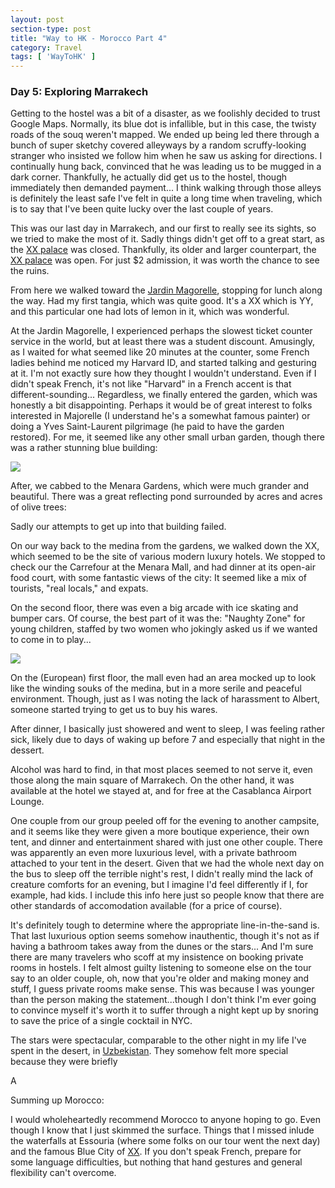 ```yaml
---
layout: post
section-type: post
title: "Way to HK - Morocco Part 4"
category: Travel
tags: [ 'WayToHK' ]
---
```


### Day 5: Exploring Marrakech

Getting to the hostel was a bit of a disaster, as we foolishly decided to trust
Google Maps. Normally, its blue dot is infallible, but in this case, the twisty
roads of the souq weren't mapped. We ended up being led there through a bunch 
of super sketchy covered alleyways by a random scruffy-looking stranger who insisted
we follow him when he saw us asking for directions. I continually 
hung back, convinced that he was leading us to be mugged in a dark corner.
Thankfully, he actually did get us to the hostel, though immediately then 
demanded payment... I think walking through those alleys is definitely the least
safe I've felt in quite a long time when traveling, which is to say that 
I've been quite lucky over the last couple of years.

This was our last day in Marrakech, and our first to really see its sights, so 
we tried to make the most of it. Sadly things didn't get off to a great start, 
as the [XX palace](XX) was closed. Thankfully, its older and larger counterpart,
the [XX palace](XX) was open. For just $2 admission, it was worth the chance
to see the ruins.

From here we walked toward the [Jardin Magorelle](XX), stopping for lunch
along the way. Had my first tangia, which was quite good. It's a XX which is YY,
and this particular one had lots of lemon in it, which was wonderful. 

At the Jardin Magorelle, I experienced perhaps the slowest ticket counter service
in the world, but at least there was a student discount. Amusingly, as I waited 
for what seemed like 20 minutes at the counter, some French ladies behind
me noticed my Harvard ID, and started talking and gesturing at it. I'm not
exactly sure how they thought I wouldn't understand. Even if I didn't speak
French, it's not like "Harvard" in a French accent is that different-sounding...
Regardless, we finally entered the garden, which was honestly a bit disappointing.
Perhaps it would be of great interest to folks interested in Majorelle (I understand
he's a somewhat famous painter) or doing a Yves Saint-Laurent pilgrimage (he paid to
have the garden restored). For me, it seemed like any other small urban garden,
though there was a rather stunning blue building:

![](XX)

After, we cabbed to the Menara Gardens, which were much grander and beautiful.
There was a great reflecting pond surrounded by acres and acres of olive trees:

Sadly our attempts to get up into that building failed.

On our way back to the medina from the gardens, we walked down the XX, which 
seemed to be the site of various modern luxury hotels. We stopped to check our
the Carrefour at the Menara Mall, and had dinner at its open-air food court, with
some fantastic views of the city: It seemed like a mix of tourists, "real locals,"
and expats.

On the second floor, there was even a big arcade with ice skating and bumper cars.
Of course, the best part of it was the: "Naughty Zone" for young children, staffed
by two women who jokingly asked us if we wanted to come in to play...

![](XX)

On the (European) first floor, the mall even had an area mocked up to look like the 
winding souks of the medina, but in a more serile and peaceful environment. Though,
just as I was noting the lack of harassment to Albert, someone started trying to get 
us to buy his wares.

After dinner, I basically just showered and went to sleep, I was feeling rather sick, 
likely due to days of waking up before 7 and especially that night in the dessert.



Alcohol was hard to find, in that most places seemed to not serve it, even those along
the main square of Marrakech. On the other hand, it was available at the hotel we stayed
at, and for free at the Casablanca Airport Lounge.


One couple from our group peeled off for the evening to another campsite, and it
seems like they were given a more boutique experience, their own tent, and dinner
and entertainment shared with just one other couple. There was apparently an
even more luxurious level, with a private bathroom attached to your tent
in the desert. Given that we had the whole next day on the bus to sleep off the 
terrible night's rest, I didn't really mind the lack of creature comforts for 
an evening, but I imagine I'd feel differently if I, for example, had kids.
I include this info here just so people know that there are other standards of 
accomodation available (for a price of course).

It's definitely tough to determine where the appropriate line-in-the-sand
is. That last luxurious option seems somehow inauthentic, though it's not as if
having a bathroom takes away from the dunes or the stars... And I'm sure there
are many travelers who scoff at my insistence on booking private rooms in hostels.
I felt almost guilty listening to someone else on the tour say to an older couple,
oh, now that you're older and making money and stuff, I guess private rooms make sense.
This was because I was younger than the person making the statement...though I
don't think I'm ever going to convince myself it's worth it to suffer through
a night kept up by snoring to save the price of a single cocktail in NYC.


The stars were spectacular, comparable to the other night in my life I've spent
in the desert, in [Uzbekistan](XX).
They somehow felt more special because they were briefly 

A

Summing up Morocco:

I would wholeheartedly recommend Morocco to anyone hoping to go. Even though I know
that I just skimmed the surface. Things that I missed inlude the waterfalls at 
Essouria (where some folks on our tour went the next day) and the famous 
Blue City of [XX](XX). If you don't speak French, prepare for some language difficulties,
but nothing that hand gestures and general flexibility can't overcome.